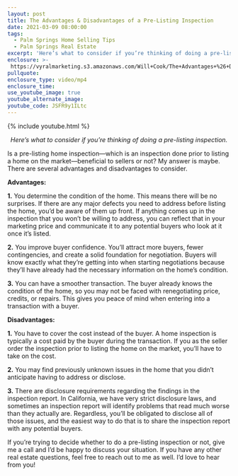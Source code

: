 ```yaml
---
layout: post
title: The Advantages & Disadvantages of a Pre-Listing Inspection
date: 2021-03-09 08:00:00
tags:
  - Palm Springs Home Selling Tips
  - Palm Springs Real Estate
excerpt: 'Here’s what to consider if you’re thinking of doing a pre-listing inspection.'
enclosure: >-
 https://vyralmarketing.s3.amazonaws.com/Will+Cook/The+Advantages+%26+Disadvantages+of+a+Pre-Listing+Inspection.mp4
pullquote:
enclosure_type: video/mp4
enclosure_time:
use_youtube_image: true
youtube_alternate_image:
youtube_code: JSFR9y1ILtc
---
```


{% include youtube.html %}

<p style="text-align: center;"><em>Here’s what to consider if you’re thinking of doing a pre-listing inspection.</em></p>

Is a pre-listing home inspection—which is an inspection done prior to listing a home on the market—beneficial to sellers or not? My answer is maybe. There are several advantages and disadvantages to consider. 

**Advantages:**

**1.** You determine the condition of the home. This means there will be no surprises. If there are any major defects you need to address before listing the home, you’d be aware of them up front. If anything comes up in the inspection that you won’t be willing to address, you can reflect that in your marketing price and communicate it to any potential buyers who look at it once it’s listed. 

**2.** You improve buyer confidence. You’ll attract more buyers, fewer contingencies, and create a solid foundation for negotiation. Buyers will know exactly what they’re getting into when starting negotiations because they’ll have already had the necessary information on the home’s condition. 

**3.** You can have a smoother transaction. The buyer already knows the condition of the home, so you may not be faced with renegotiating price, credits, or repairs. This gives you peace of mind when entering into a transaction with a buyer. 

**Disadvantages:**

**1.** You have to cover the cost instead of the buyer. A home inspection is typically a cost paid by the buyer during the transaction. If you as the seller order the inspection prior to listing the home on the market, you’ll have to take on the cost. 

**2.** You may find previously unknown issues in the home that you didn’t anticipate having to address or disclose. 

**3.** There are disclosure requirements regarding the findings in the inspection report. In California, we have very strict disclosure laws, and sometimes an inspection report will identify problems that read much worse than they actually are. Regardless, you’ll be obligated to disclose all of those issues, and the easiest way to do that is to share the inspection report with any potential buyers.

If you’re trying to decide whether to do a pre-listing inspection or not, give me a call and I’d be happy to discuss your situation. If you have any other real estate questions, feel free to reach out to me as well. I’d love to hear from you! 

